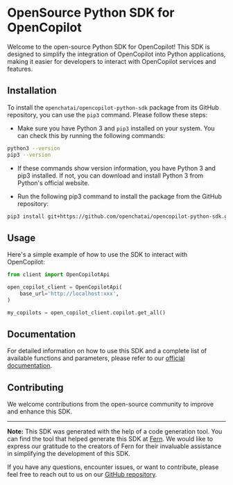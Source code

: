 # OpenSource Python SDK for OpenCopilot

Welcome to the open-source Python SDK for OpenCopilot! This SDK is designed to simplify the integration of OpenCopilot into Python applications, making it easier for developers to interact with OpenCopilot services and features.




## Installation

To install the `openchatai/opencopilot-python-sdk` package from its GitHub repository, you can use the `pip3` command. Please follow these steps:

- Make sure you have Python 3 and `pip3` installed on your system. You can check this by running the following commands:

```bash
python3 --version
pip3 --version
```

- If these commands show version information, you have Python 3 and pip3 installed. If not, you can download and install Python 3 from Python's official website.

- Run the following pip3 command to install the package from the GitHub repository:

```bash
pip3 install git+https://github.com/openchatai/opencopilot-python-sdk.git
```

## Usage

Here's a simple example of how to use the SDK to interact with OpenCopilot:

``` python
from client import OpenCopilotApi

open_copilot_client = OpenCopilotApi(
    base_url='http://localhost:xxx',
)

my_copilots = open_copilot_client.copilot.get_all()
```



## Documentation

For detailed information on how to use this SDK and a complete list of available functions and parameters, please refer to our [official documentation](https://docs.opencopilot.so/sdk/python/init-client).

## Contributing

We welcome contributions from the open-source community to improve and enhance this SDK.

---

**Note:** This SDK was generated with the help of a code generation tool. You can find the tool that helped generate this SDK at [Fern](https://buildwithfern.com). We would like to express our gratitude to the creators of Fern for their invaluable assistance in simplifying the development of this SDK.

If you have any questions, encounter issues, or want to contribute, please feel free to reach out to us on our [GitHub repository](https://github.com/openchatai/opencopilot-python-sdk).
